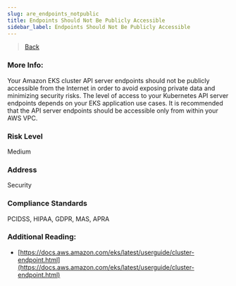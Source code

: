 ```yaml
---
slug: are_endpoints_notpublic
title: Endpoints Should Not Be Publicly Accessible
sidebar_label: Endpoints Should Not Be Publicly Accessible
---
```

> [Back](../../kubernetesmonitoring)

### More Info:
Your Amazon EKS cluster API server endpoints should not be publicly accessible from the Internet in order to avoid exposing private data and minimizing security risks. The level of access to your Kubernetes API server endpoints depends on your EKS application use cases. It is recommended that the API server endpoints should be accessible only from within your AWS VPC.

### Risk Level
Medium

### Address
Security

### Compliance Standards
PCIDSS, HIPAA, GDPR, MAS, APRA

### Additional Reading:
- [https://docs.aws.amazon.com/eks/latest/userguide/cluster-endpoint.html](https://docs.aws.amazon.com/eks/latest/userguide/cluster-endpoint.html) 
